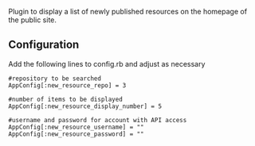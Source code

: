Plugin to display a list of newly published resources on the homepage of the public site.

Configuration
------------------
Add the following lines to config.rb and adjust as necessary
```
#repository to be searched
AppConfig[:new_resource_repo] = 3

#number of items to be displayed
AppConfig[:new_resource_display_number] = 5

#username and password for account with API access
AppConfig[:new_resource_username] = ""
AppConfig[:new_resource_password] = ""
```
